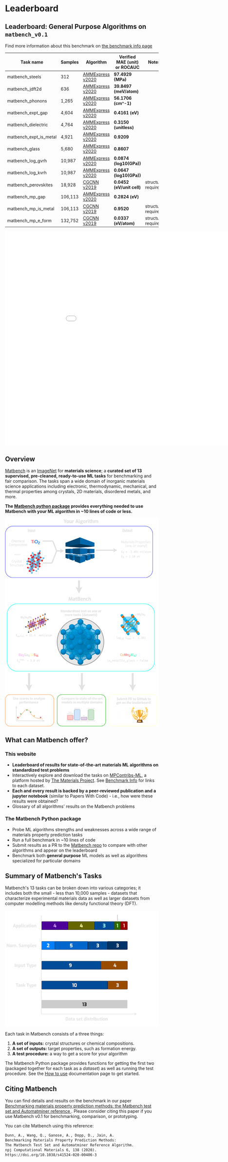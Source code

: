 # Leaderboard

## Leaderboard: General Purpose Algorithms on `matbench_v0.1`

Find more information about this benchmark on [the benchmark info page](Benchmark%20Info/matbench_v0.1.md)

| Task name | Samples | Algorithm | Verified MAE (unit) or ROCAUC | Notes |
|------------------|---------|-----------|----------------------|-------|
| matbench_steels | 312 | [AMMExpress v2020](Full%20Benchmark%20Data/matbench_v0.1_automatminer_expressv2020.md) | **97.4929 (MPa)** |  |
| matbench_jdft2d | 636 | [AMMExpress v2020](Full%20Benchmark%20Data/matbench_v0.1_automatminer_expressv2020.md) | **39.8497 (meV/atom)** |  |
| matbench_phonons | 1,265 | [AMMExpress v2020](Full%20Benchmark%20Data/matbench_v0.1_automatminer_expressv2020.md) | **56.1706 (cm^-1)** |  |
| matbench_expt_gap | 4,604 | [AMMExpress v2020](Full%20Benchmark%20Data/matbench_v0.1_automatminer_expressv2020.md) | **0.4161 (eV)** |  |
| matbench_dielectric | 4,764 | [AMMExpress v2020](Full%20Benchmark%20Data/matbench_v0.1_automatminer_expressv2020.md) | **0.3150 (unitless)** |  |
| matbench_expt_is_metal | 4,921 | [AMMExpress v2020](Full%20Benchmark%20Data/matbench_v0.1_automatminer_expressv2020.md) | **0.9209** |  |
| matbench_glass | 5,680 | [AMMExpress v2020](Full%20Benchmark%20Data/matbench_v0.1_automatminer_expressv2020.md) | **0.8607** |  |
| matbench_log_gvrh | 10,987 | [AMMExpress v2020](Full%20Benchmark%20Data/matbench_v0.1_automatminer_expressv2020.md) | **0.0874 (log10(GPa))** |  |
| matbench_log_kvrh | 10,987 | [AMMExpress v2020](Full%20Benchmark%20Data/matbench_v0.1_automatminer_expressv2020.md) | **0.0647 (log10(GPa))** |  |
| matbench_perovskites | 18,928 | [CGCNN v2019](Full%20Benchmark%20Data/matbench_v0.1_cgcnnv2019.md) | **0.0452 (eV/unit cell)** | structure required |
| matbench_mp_gap | 106,113 | [AMMExpress v2020](Full%20Benchmark%20Data/matbench_v0.1_automatminer_expressv2020.md) | **0.2824 (eV)** |  |
| matbench_mp_is_metal | 106,113 | [CGCNN v2019](Full%20Benchmark%20Data/matbench_v0.1_cgcnnv2019.md) | **0.9520** | structure required |
| matbench_mp_e_form | 132,752 | [CGCNN v2019](Full%20Benchmark%20Data/matbench_v0.1_cgcnnv2019.md) | **0.0337 (eV/atom)** | structure required |



<iframe src="static/scaled_errors.html" class="is-fullwidth" height="700px" width="1000px" frameBorder="0"> </iframe>

## Overview

[Matbench](https://doi.org/10.1038/s41524-020-00406-3) is an [ImageNet](http://www.image-net.org) for **materials science**; a
**curated set of 13 supervised, pre-cleaned, ready-to-use ML tasks** for benchmarking and fair comparison. The tasks span a wide domain of
inorganic materials science applications including electronic, thermodynamic, mechanical, and thermal properties among crystals, 2D materials,
disordered metals, and more.  

**The [Matbench python package](https://github.com/hackingmaterials/matbench) provides everything needed to use Matbench with your ML algorithm in ~10 lines of code or less.**

![infographic](static/infographic_matbench.png)


## What can Matbench offer?

### This website


- **Leaderboard of results for state-of-the-art materials ML algorithms on standardized test problems**
- Interactively explore and download the tasks on [MPContribs-ML](https://ml.materialsproject.org/browse), a platform hosted by [The Materials Project](https://materialsproject.org). See [Benchmark Info](Benchmark%20Info/matbench_v0.1/) for links to each dataset.
- **Each and every result is backed by a peer-reviewed publication and a jupyter notebook** (similar to Papers With Code) - i.e., how were these results were obtained?
- Glossary of all algorithms' results on the Matbench problems


### The Matbench Python package

- Probe ML algorithms strengths and weaknesses across a wide range of materials property prediction tasks
- Run a full benchmark in ~10 lines of code
- Submit results as a PR to the [Matbench repo](https://github.com/hackingmaterials/matbench) to compare with other algorithms and appear on the leaderboard
- Benchmark both **general purpose** ML models as well as algorithms specialized for particular domains


## Summary of Matbench's Tasks

Matbench's 13 tasks can be broken down into various categories; it includes both the small - less than 10,000 samples - datasets that characterize
experimental materials data as well as larger datasets from computer modelling methods like density functional theory (DFT).


![breakdown](static/datasets_breakdown_inverted.png)


Each task in Matbench consists of a three things:

1. **A set of inputs:** crystal structures or chemical compositions.
2. **A set of outputs:** target properties, such as formation energy.
3. **A test procedure:** a way to get a score for your algorithm


The Matbench Python package provides functions for getting the first two (packaged together for each task as a _dataset_) as well as running 
the test procedure. See the [How to use](How%20To%20Use/) documentation page to get started.



## Citing Matbench

You can find details and results on the benchmark in our paper [Benchmarking materials property prediction methods: the Matbench test set and Automatminer reference ](https://doi.org/10.1038/s41524-020-00406-3). 
Please consider citing this paper if you use Matbench v0.1 for benchmarking, comparison, or prototyping.


You can cite Matbench using this reference:

```
Dunn, A., Wang, Q., Ganose, A., Dopp, D., Jain, A. 
Benchmarking Materials Property Prediction Methods: 
The Matbench Test Set and Automatminer Reference Algorithm. 
npj Computational Materials 6, 138 (2020). 
https://doi.org/10.1038/s41524-020-00406-3
```
